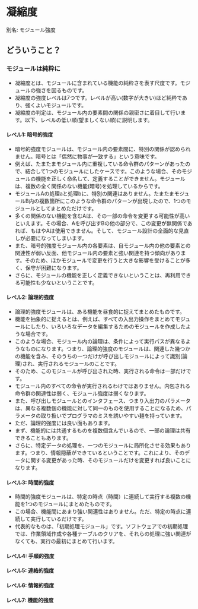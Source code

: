 # 凝縮度
別名: モジュール強度

## どういうこと？
### モジュールは純粋に
* 凝縮度とは、モジュールに含まれている機能の純粋さを表す尺度です。モジュールの強さを図るものです。
* 凝縮度の強度レベルは7つです。レベルが高い(数字が大きい)ほど純粋であり、強くよいモジュールです。
* 凝縮度の判定は、モジュール内の要素間の関係の親密さに着目して行います。以下、レベルの低い順(望ましくない順)に説明します。

#### レベル1: 暗号的強度
* 暗号的強度モジュールは、モジュール内の要素間に、特別の関係が認められません。暗号とは「偶然に物事が一致する」という意味です。
* 例えば、たまたまモジュール内に重複している命令群のパターンがあったので、結合して1つのモジュールにしたケースです。このような場合、そのモジュールの機能を正しく命名して、定義することができません。モジュールは、複数の全く関係のない機能(暗号)を処理しているからです。
* モジュールAの処理aと処理bに、特別の関連はありません。たまたまモジュールB内の複数箇所にこのような命令群のパターンが出現したので、1つのモジュールとしてまとめただけです。
* 多くの関係のない機能を含むAは、その一部の命令を変更する可能性が高いといえます。その場合、Aを呼び出すBの他の部分で、この変更が無関係であれば、もはやAは使用できません。そして、モジュール設計の全面的な見直しが必要になってしまいます。
* また、暗号的強度モジュール内の各要素は、自モジュール内の他の要素との関連性が弱い反面、他モジュール内の要素と強い関連を持つ傾向があります。そのため、ほかモジュールで変更を行うと大きな影響を受けることが多く、保守が困難になります。
* さらに、モジュールの機能を正しく定義できないということは、再利用できる可能性も少ないということです。

#### レベル2: 論理的強度
* 論理的強度モジュールは、ある機能を昼食的に捉えてまとめたものです。
* 機能を抽象的に捉えるとは、例えば、すべての入出力操作をまとめてモジュールにしたり、いろいろなデータを編集するためのモジュールを作成したような場合です。
* このような場合、モジュール内の論理は、条件によって実行パスが異なるようなものになります。つまり、論理的強度のモジュールは、関連した幾つかの機能を含み、そのうちの一つだけが呼び出しモジュールによって識別(論理)され、実行されるモジュールのことです。
* そのため、このモジュールが呼び出された時、実行される命令は一部だけです。
* モジュール内のすべての命令が実行されるわけではありません。内包される命令群の関連性は弱く、モジュール強度は弱くなります。
* また、呼び出しモジュールとのインタフェース、つまり入出力のパラメータは、異なる複数個の機能に対して同一のものを使用することになるため、パラメータの取り扱いでプログラマのミスを誘いやすい麺を持っています。
* ただ、論理的強度には良い面もあります。
* まず、機能的には共通するものを複数個含んでいるので、一部の論理は共有できることもあります。
* さらに、特定データの処理を、一つのモジュールに局所化させる効果もあります。つまり、情報隠蔽ができているということです。これにより、そのデータに関する変更があった時、そのモジュールだけを変更すれば良いことになります。

#### レベル3: 時間的強度
* 時間的強度モジュールは、特定の時点（時間）に連続して実行する複数の機能を1つのモジュールにまとめたものです。
* この場合、機能間にあまり強い関連性はありません。ただ、特定の時点に連続して実行しているだけです。
* 代表的なものは、「初期処理モジュール」です。ソフトウェアでの初期処理では、作業領域作成や各種テーブルのクリアを、それらの処理に強い関連がなくても、実行の最初にまとめて行います。

#### レベル4: 手順的強度

#### レベル5: 連絡的強度

#### レベル6: 情報的強度

#### レベル7: 機能的強度
